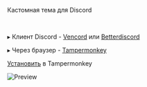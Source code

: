 
Кастомная тема для Discord

 

▸ Клиент Discord - <a href="https://vencord.dev/download/" target="_blank">Vencord</a> или <a href="https://betterdiscord.app/" target="_blank">Betterdiscord</a><br>

▸ Через браузер - <a href="https://www.tampermonkey.net/" target="_blank">Tampermonkey</a>

[Установить](https://github.com/SKANDALlST/BlueVibe/raw/refs/heads/main/Blue%20Vibe-1.0.user.js) в Tampermonkey


![Preview](https://github.com/user-attachments/assets/bcd9647f-dea8-4cfd-97c2-8da6f8c5da3a)
